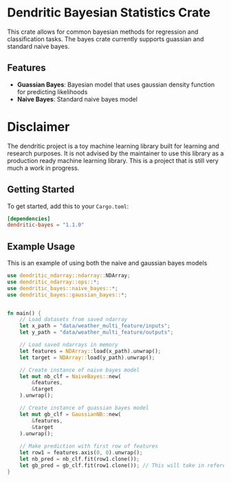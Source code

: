  # Dendritic Bayesian Statistics Crate

 This crate allows for common bayesian methods for regression and classification tasks.
 The bayes crate currently supports guassian and standard naive bayes.

 ## Features
 - **Guassian Bayes**: Bayesian model that uses gaussian density function for predicting likelihoods
 - **Naive Bayes**: Standard naive bayes model

# Disclaimer
The dendritic project is a toy machine learning library built for learning and research purposes.
It is not advised by the maintainer to use this library as a production ready machine learning library.
This is a project that is still very much a work in progress.

 ## Getting Started
 To get started, add this to your `Cargo.toml`:
 ```toml
 [dependencies]
 dendritic-bayes = "1.1.0"
 ```

 ## Example Usage
 This is an example of using both the naive and gaussian bayes models
 ```rust
 use dendritic_ndarray::ndarray::NDArray;
 use dendritic_ndarray::ops::*;
 use dendritic_bayes::naive_bayes::*;
 use dendritic_bayes::gaussian_bayes::*;


 fn main() {
     // Load datasets from saved ndarray
     let x_path = "data/weather_multi_feature/inputs";
     let y_path = "data/weather_multi_feature/outputs";

     // Load saved ndarrays in memory
     let features = NDArray::load(x_path).unwrap();
     let target = NDArray::load(y_path).unwrap();

     // Create instance of naive bayes model
     let mut nb_clf = NaiveBayes::new(
         &features,
         &target
     ).unwrap();

     // Create instance of guassian bayes model
     let mut gb_clf = GaussianNB::new(
         &features,
         &target
     ).unwrap();
     
     // Make prediction with first row of features
     let row1 = features.axis(0, 0).unwrap();
     let nb_pred = nb_clf.fit(row1.clone());
     let gb_pred = gb_clf.fit(row1.clone()); // This will take in references eventually
 }
 ```